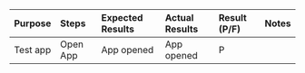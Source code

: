 
| Purpose		| Steps    | Expected Results   | Actual Results   | Result (P/F)| Notes    |
| :----------| :------- | :----------------| :--------------| :-----------| :------| 
| Test app	| Open App 	| App opened | App opened | P | |
